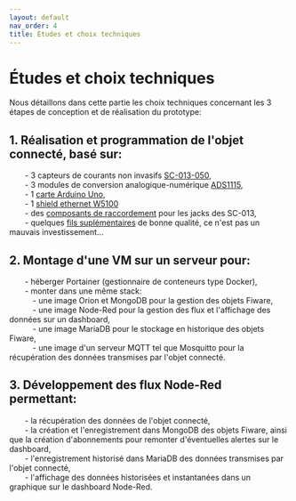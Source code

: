 ```yaml
---
layout: default
nav_order: 4
title: Études et choix techniques
---
```


# Études et choix techniques

Nous détaillons dans cette partie les choix techniques concernant les 3 étapes de conception et de réalisation du prototype:
## 1. Réalisation et programmation de l'objet connecté, basé sur:
&emsp;&emsp;- 3 capteurs de courants non invasifs [SC-013-050](https://www.amazon.fr/dp/B07MY3NNFR?psc=1&ref=ppx_yo2ov_dt_b_product_details),\
&emsp;&emsp;- 3 modules de conversion analogique-numérique [ADS1115](https://www.amazon.fr/dp/B07QHWLTTS?ref=ppx_yo2ov_dt_b_product_details&th=1),\
&emsp;&emsp;- 1 [carte Arduino Uno](https://www.amazon.fr/dp/B01JD2Z5XW?psc=1&ref=ppx_yo2ov_dt_b_product_details),\
&emsp;&emsp;- 1 [shield ethernet W5100](https://www.amazon.fr/dp/B07XYYJXM3?psc=1&ref=ppx_yo2ov_dt_b_product_details)\
&emsp;&emsp;- des [composants de raccordement](https://www.amazon.fr/dp/B0B5D3YBLZ?psc=1&ref=ppx_yo2ov_dt_b_product_details) pour les jacks des SC-013,\
&emsp;&emsp;- quelques [fils suplémentaires](https://www.amazon.fr/dp/B07KWBHL11?psc=1&ref=ppx_yo2ov_dt_b_product_details) de bonne qualité, ce n'est pas un mauvais investissement...
## 2. Montage d'une VM sur un serveur pour:
&emsp;&emsp;- héberger Portainer (gestionnaire de conteneurs type Docker),\
&emsp;&emsp;- monter dans une même stack:\
&emsp;&emsp;&emsp;- une image Orion et MongoDB pour la gestion des objets Fiware,\
&emsp;&emsp;&emsp;- une image Node-Red pour la gestion des flux et l'affichage des données sur un dashboard,\
&emsp;&emsp;&emsp;- une image MariaDB pour le stockage en historique des objets Fiware,\
&emsp;&emsp;&emsp;- une image d'un serveur MQTT tel que Mosquitto pour la récupération des données transmises par l'objet connecté.
## 3. Développement des flux Node-Red permettant:
&emsp;&emsp;- la récupération des données de l'objet connecté,\
&emsp;&emsp;- la création et l'enregistrement dans MongoDB des objets Fiware, ainsi que la création d'abonnements pour remonter d'éventuelles alertes sur le dashboard,\
&emsp;&emsp;- l'enregistrement historisé dans MariaDB des données transmises par l'objet connecté,\
&emsp;&emsp;- l'affichage des données historisées et instantanées dans un graphique sur le dashboard Node-Red.